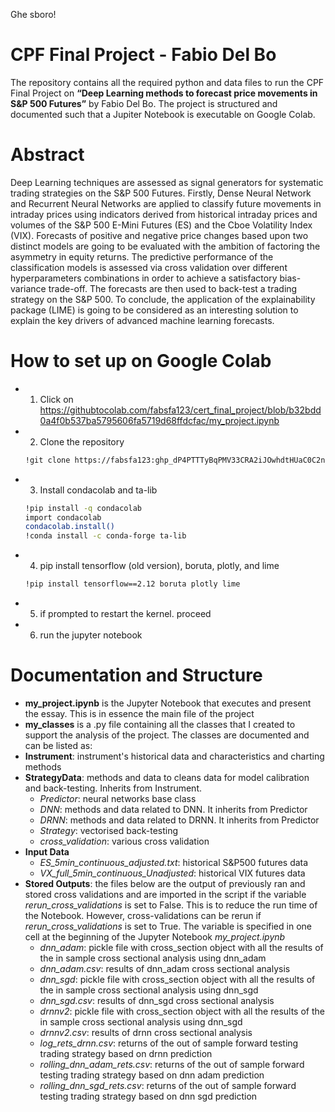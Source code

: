 Ghe sboro!

# CPF Final Project - Fabio Del Bo

The repository contains all the required python and data files to run the CPF Final Project on **“Deep Learning methods to forecast price movements in S&P 500 Futures”** by Fabio Del Bo. The project is structured and documented such that a Jupiter Notebook is executable on Google Colab.


# Abstract 

Deep Learning techniques are assessed as signal generators for systematic trading strategies on the S&P 500 Futures. Firstly, Dense Neural Network and Recurrent Neural Networks are applied to classify future movements in intraday prices using indicators derived from historical intraday prices and volumes of the S&P 500 E-Mini Futures (ES) and the Cboe Volatility Index (VIX). Forecasts of positive and negative price changes based upon two distinct models are going to be evaluated with the ambition of factoring the asymmetry in equity returns. The predictive performance of the classification models is assessed via cross validation over different hyperparameters combinations in order to achieve a satisfactory bias-variance trade-off. The forecasts are then used to back-test a trading strategy on the S&P 500. To conclude, the application of the explainability package (LIME) is going to be considered as an interesting solution to explain the key drivers of advanced machine learning forecasts. 

# How to set up on Google Colab



- 1. Click on https://githubtocolab.com/fabsfa123/cert_final_project/blob/b32bdd0a4f0b537ba5795606fa5719d68ffdcfac/my_project.ipynb
- 2. Clone the repository 
    ```bash
    !git clone https://fabsfa123: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@github.com/fabsfa123/cert_final_project.git
- 3. Install condacolab and ta-lib
    ```bash
    !pip install -q condacolab
    import condacolab
    condacolab.install()
    !conda install -c conda-forge ta-lib
- 4. pip install tensorflow (old version), boruta, plotly, and lime 
    ```bash
    !pip install tensorflow==2.12 boruta plotly lime
- 5. if prompted to restart the kernel. proceed
- 6. run the jupyter notebook


# Documentation and Structure

-	**my_project.ipynb** is the Jupyter Notebook that executes and present the essay. This is in essence the main file of the project
-	**my_classes** is a .py file containing all the classes that I created to support the analysis of the project.  The classes are documented and can be listed as:
-	**Instrument**:  instrument's historical data and characteristics and charting methods
-	**StrategyData**: methods and data to cleans data for model calibration and back-testing. Inherits from Instrument. 
    -   *Predictor*: neural networks base class
    -	*DNN*: methods and data related to DNN. It inherits from Predictor
    -	*DRNN*: methods and data related to DRNN. It inherits from Predictor
    -	*Strategy*: vectorised back-testing
    -	*cross_validation*: various cross validation
-	**Input Data**
    -	*ES_5min_continuous_adjusted.txt*: historical S&P500 futures data 
    -	*VX_full_5min_continuous_Unadjusted*: historical VIX futures data
-	**Stored Outputs**: the files below are the output of previously ran and stored cross validations and are imported in the script if the variable *rerun_cross_validations* is set to False. This is to reduce the run time of the Notebook. However, cross-validations can be rerun if *rerun_cross_validations* is set to True. The variable is specified in one cell at the beginning of the Jupyter Notebook *my_project.ipynb*
    - *dnn_adam*: pickle file with cross_section object with all the results of the in sample cross sectional analysis using dnn_adam 
    - *dnn_adam.csv*: results of dnn_adam cross sectional analysis
    - *dnn_sgd*: pickle file with cross_section object with all the results of the in sample cross sectional analysis using dnn_sgd
    - *dnn_sgd.csv*: results of dnn_sgd cross sectional analysis
    - *drnnv2*: pickle file with cross_section object with all the results of the in sample cross sectional analysis using dnn_sgd
    - *drnnv2.csv*: results of drnn cross sectional analysis
    - *log_rets_drnn.csv*: returns of the out of sample forward testing trading strategy based on drnn prediction
    - *rolling_dnn_adam_rets.csv*: returns of the out of sample forward testing trading strategy based on dnn adam prediction
    - *rolling_dnn_sgd_rets.csv*: returns of the out of sample forward testing trading strategy based on dnn sgd prediction
